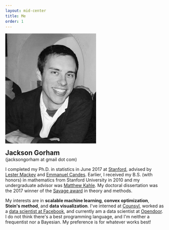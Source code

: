 ```yaml
---
layout: mid-center
title: Me
order: 1
---
```


<div class="anchordiv">
  <div class="biocontainer">
    <div class="profile">
      <img src="/assets/img/profile.jpg" />
    </div>
    <div class="bio">
      <p>
        <b style="font-size:1.3rem;">Jackson Gorham</b> <br/>(jacksongorham at gmail dot com)
      </p>
      <p>
I completed my Ph.D. in statistics in June 2017 at <a href="https://statistics.stanford.edu/">Stanford</a>, advised
by <a href="http://web.stanford.edu/~lmackey/">Lester Mackey</a>
and <a href="http://statweb.stanford.edu/~candes/"> Emmanuel Candes</a>. Earlier, I
received my B.S. (with honors) in mathematics from Stanford University in
2010 and my undergraduate advisor
was <a href="http://www.matthewkahle.org/">Matthew Kahle</a>.
My doctoral dissertation was the 2017 winner of the
<a href="https://bayesian.org/project/savage-award/">Savage award</a>
in theory and methods.
      </p>
      <p>
My interests are in <b>scalable machine learning</b>, <b>convex
optimization</b>, <b>Stein's method</b>, and <b>data visualization</b>. I've
interned at <a href="https://www.counsyl.com/">Counsyl</a>, worked as a <a
href="https://research.facebook.com/datascience/">data scientist at
Facebook</a>, and currently am a data scientist at <a
href="https://www.opendoor.com/">Opendoor</a>.  I do not think there's a
best programming language, and I'm neither a frequentist nor a Bayesian. My
preference is for whatever works best!
      </p>
    </div>
  </div>
</div>
